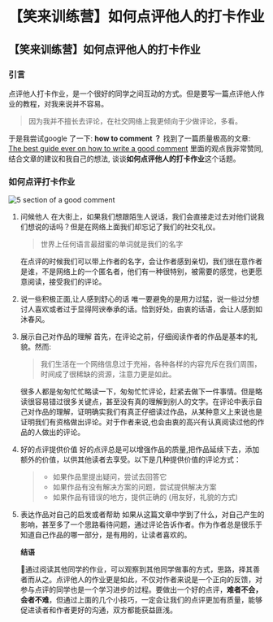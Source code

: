 # 【笑来训练营】如何点评他人的打卡作业

## 【笑来训练营】如何点评他人的打卡作业

### 引言

点评他人打卡作业，是一个很好的同学之间互动的方式。但是要写一篇点评他人作业的教程，对我来说并不容易。

> 因为我并不擅长去评论，在社交网络上我更倾向于少做评论，多看。

于是我尝试google 了一下: **how to comment ？** 找到了一篇质量极高的文章: [The best guide ever on how to write a good comment](https://www.thecommentingclub.co.uk/good-comment/) 里面的观点我非常赞同,结合文章的建议和我自己的想法, 谈谈**如何点评他人的打卡作业**这个话题。

### 如何点评打卡作业

![5 section of a good comment](https://www.thecommentingclub.co.uk/wp-content/uploads/2020/04/5-sections-of-a-good-comment.jpg)

1. 问候他人 在大街上，如果我们想跟陌生人说话，我们会直接走过去对他们说我们想说的话吗？但是在网络上面我们却忘记了我们的社交礼仪。

   > 世界上任何语言最甜蜜的单词就是我们的名字

   在点评的时候我们可以带上作者的名字，会让作者感到亲切，我们很在意作者是谁，不是网络上的一个匿名者，他们有一种很特别，被需要的感觉，也更愿意阅读，接受我们的评论。

2. 说一些积极正面,让人感到舒心的话 唯一要避免的是用力过猛，说一些过分想讨人喜欢或者过于显得阿谀奉承的话。恰到好处，由衷的话语，会让人感到如沐春风。
3. 展示自己对作品的理解 首先，在评论之前，仔细阅读作者的作品是基本的礼貌。然而:

   > 我们生活在一个网络信息过于充裕，各种各样的内容充斥在我们周围，时间成了很稀缺的资源，注意力更是如此。

   很多人都是匆匆忙忙略读一下，匆匆忙忙评论，赶紧去做下一件事情。但是略读很容易错过很多关键点，甚至没有真的理解到别人的文字。在评论中表示自己对作品的理解，证明确实我们有真正仔细读过作品，从某种意义上来说也是证明我们有资格做出评论。对于作者来说,也会由衷的高兴有认真阅读过他的作品的人做出的评论。

4. 好的点评提供价值 好的点评总是可以增强作品的质量,把作品延续下去，添加额外的价值，以供其他读者去享受。以下是几种提供价值的评论方式：

   > * 如果作品里提出疑问，尝试去回答它
   > * 如果作品有没有解决方案的问题，尝试提供解决方案
   > * 如果作品有错误的地方，提供正确的 \(用友好，礼貌的方式\)

5. 表达作品对自己的启发或者帮助 如果从这篇文章中学到了什么，对自己产生的影响，甚至多了一个思路看待问题，通过评论告诉作者。作为作者总是很乐于知道自己作品的哪一部分，是有用的，让读者喜欢的。

   **结语**

   通过阅读其他同学的作业，可以观察到其他同学做事的方式，思路，择其善者而从之。点评他人的作业更是如此，不仅对作者来说是一个正向的反馈，对参与点评的同学也是一个学习进步的过程。要做出一个好的点评，**难者不会，会者不难**，但通过上面的几个小技巧，一定会让我们的点评更加有质量，能够促进读者和作者更好的沟通，双方都能获益匪浅。

